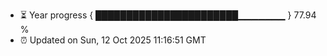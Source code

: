 - ⏳ Year progress { ███████████████████████▁▁▁▁▁▁▁ } 77.94 %
- ⏰ Updated on Sun, 12 Oct 2025 11:16:51 GMT

